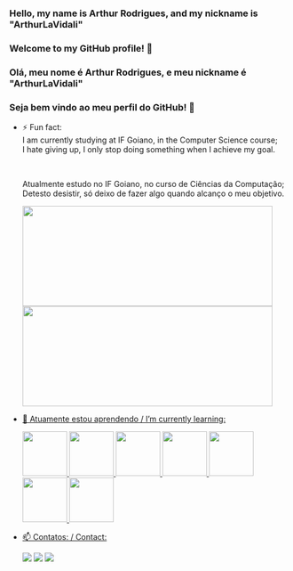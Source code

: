 ### Hello, my name is Arthur Rodrigues, and my nickname is "ArthurLaVidali"
### Welcome to my GitHub profile! 👋


### Olá, meu nome é Arthur Rodrigues, e meu nickname é "ArthurLaVidali"
### Seja bem vindo ao meu perfil do GitHub! 👋


- ⚡ Fun fact: <br>
    I am currently studying at IF Goiano, in the Computer Science course;<br>
    I hate giving up, I only stop doing something when I achieve my goal.<br>
    
    <br>
    
    Atualmente estudo no IF Goiano, no curso de Ciências da Computação; <br>
    Detesto desistir, só deixo de fazer algo quando alcanço o meu objetivo.<br>

    <div>
    <a href="https://github.com/ArthurRCastilho">
    <img height="180em" src="https://github-readme-stats.vercel.app/api/top-langs/?username=ArthurRCastilho&layout=compact&langs_count=7&theme=dracula" height="550" width="450"/>
    <img height="180em" src="https://github-readme-stats.vercel.app/api?username=ArthurRCastilho&show_icons=true&theme=dracula&include_all_commits=true&count_private=true" height="550" width="450" />
    </div>


- 🌱 Atuamente estou aprendendo / I’m currently learning: <br>
    <div>
    <img src="https://cdn.jsdelivr.net/gh/devicons/devicon/icons/java/java-original-wordmark.svg" height="80" width="80" margin-right="40" />   
    <img src="https://cdn.jsdelivr.net/gh/devicons/devicon/icons/python/python-original-wordmark.svg" height="80" width="80" margin-right="40" />    
    <img src="https://cdn.jsdelivr.net/gh/devicons/devicon/icons/django/django-plain-wordmark.svg" height="80" width="80" margin-right="40"/>
    <img src="https://cdn.jsdelivr.net/gh/devicons/devicon/icons/php/php-plain.svg" height="80" width="80" margin-right="40" />   
    <img src="https://cdn.jsdelivr.net/gh/devicons/devicon/icons/flutter/flutter-original.svg" height="80" width="80" margin-right="40" />
    <img src="https://cdn.jsdelivr.net/gh/devicons/devicon/icons/dart/dart-original-wordmark.svg" height="80" width="80" margin-right="40" />
    <img src="https://cdn.jsdelivr.net/gh/devicons/devicon/icons/mysql/mysql-plain-wordmark.svg" height="80" width="80" margin-right="40" />
    </div>


- 📫 Contatos: / Contact: <br>
    <div>
    <a href="https://www.instagram.com/a_rodrigueszz/" target="_blank"><img src="https://img.shields.io/badge/-Instagram-%23E4405F?style=for-the-badge&logo=instagram&logoColor=white" target="_blank"></a>
    <a href = "mailto:arthurcas2022@gmail.com"><img src="https://img.shields.io/badge/Gmail-D14836?style=for-the-badge&logo=gmail&logoColor=white" target="_blank"></a>
    <a href="https://www.linkedin.com/in/arthur-rodrigues-a01b53258/" target="_blank"><img src="https://img.shields.io/badge/-LinkedIn-%230077B5?style=for-the-badge&logo=linkedin&logoColor=white" target="_blank"></a>
    </div>
<br>
